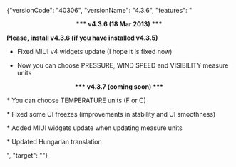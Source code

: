 ﻿{"versionCode": "40306", 
"versionName": "4.3.6", 
"features": "<center><strong>*** v4.3.6 (18 Mar 2013) ***</strong></center><p>
<strong>Please, install v4.3.6 (if you have installed v4.3.5)</strong><p>
* Fixed MIUI v4 widgets update (I hope it is fixed now)<p>
* Now you can choose PRESSURE, WIND SPEED and VISIBILITY measure units<p>
<center><strong>*** v4.3.7 (coming soon) ***</strong></center><p>
* You can choose TEMPERATURE units (F or C)<p>
* Fixed some UI freezes (improvements in stability and UI smoothness)<p>
* Added MIUI widgets update when updating measure units<p>
* Updated Hungarian translation<p>", 
"target": ""}
